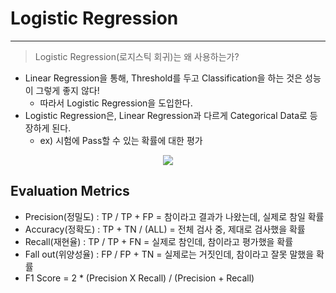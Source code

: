 # Logistic Regression
---
> Logistic Regression(로지스틱 회귀)는 왜 사용하는가?  

- Linear Regression을 통해, Threshold를 두고 Classification을 하는 것은 성능이 그렇게 좋지 않다!
  - 따라서 Logistic Regression을 도입한다.
- Logistic Regression은, Linear Regression과 다르게 Categorical Data로 등장하게 된다.
  - ex) 시험에 Pass할 수 있는 확률에 대한 평가  

<p align = "center">
<img src = "https://user-images.githubusercontent.com/71700079/173174925-d89b198f-3160-4f16-b8d6-8c4fdc43e67c.PNG"> 
</p>

## Evaluation Metrics
- Precision(정밀도) : TP / TP + FP = 참이라고 결과가 나왔는데, 실제로 참일 확률 
- Accuracy(정확도) : TP + TN / (ALL) = 전체 검사 중, 제대로 검사했을 확률
- Recall(재현율) : TP / TP + FN = 실제로 참인데, 참이라고 평가했을 확률
- Fall out(위양성율) : FP / FP + TN = 실제로는 거짓인데, 참이라고 잘못 말했을 확률
- F1 Score = 2 * (Precision X Recall) / (Precision + Recall)
